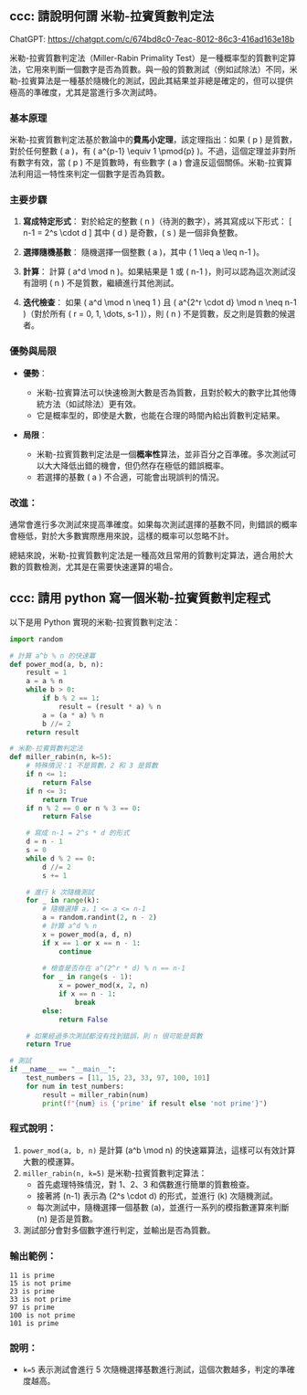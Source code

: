 
## ccc: 請說明何謂 米勒-拉賓質數判定法

ChatGPT: https://chatgpt.com/c/674bd8c0-7eac-8012-86c3-416ad163e18b

米勒-拉賓質數判定法（Miller-Rabin Primality Test）是一種概率型的質數判定算法，它用來判斷一個數字是否為質數。與一般的質數測試（例如試除法）不同，米勒-拉賓算法是一種基於隨機化的測試，因此其結果並非總是確定的，但可以提供極高的準確度，尤其是當進行多次測試時。

### 基本原理
米勒-拉賓質數判定法基於數論中的**費馬小定理**，該定理指出：如果 \( p \) 是質數，對於任何整數 \( a \)，有 \( a^{p-1} \equiv 1 \pmod{p} \)。不過，這個定理並非對所有數字有效，當 \( p \) 不是質數時，有些數字 \( a \) 會違反這個關係。米勒-拉賓算法利用這一特性來判定一個數字是否為質數。

### 主要步驟
1. **寫成特定形式**：
   對於給定的整數 \( n \)（待測的數字），將其寫成以下形式：
   \[
   n-1 = 2^s \cdot d
   \]
   其中 \( d \) 是奇數，\( s \) 是一個非負整數。

2. **選擇隨機基數**：
   隨機選擇一個整數 \( a \)，其中 \( 1 \leq a \leq n-1 \)。

3. **計算**：
   計算 \( a^d \mod n \)。如果結果是 1 或 \( n-1 \)，則可以認為這次測試沒有證明 \( n \) 不是質數，繼續進行其他測試。

4. **迭代檢查**：
   如果 \( a^d \mod n \neq 1 \) 且 \( a^{2^r \cdot d} \mod n \neq n-1 \)（對於所有 \( r = 0, 1, \dots, s-1 \)），則 \( n \) 不是質數，反之則是質數的候選者。

### 優勢與局限
- **優勢**：
  - 米勒-拉賓算法可以快速檢測大數是否為質數，且對於較大的數字比其他傳統方法（如試除法）更有效。
  - 它是概率型的，即使是大數，也能在合理的時間內給出質數判定結果。

- **局限**：
  - 米勒-拉賓質數判定法是一個**概率性**算法，並非百分之百準確。多次測試可以大大降低出錯的機會，但仍然存在極低的錯誤概率。
  - 若選擇的基數 \( a \) 不合適，可能會出現誤判的情況。

### 改進：
通常會進行多次測試來提高準確度。如果每次測試選擇的基數不同，則錯誤的概率會極低，對於大多數實際應用來說，這樣的概率可以忽略不計。

總結來說，米勒-拉賓質數判定法是一種高效且常用的質數判定算法，適合用於大數的質數檢測，尤其是在需要快速運算的場合。

## ccc: 請用 python 寫一個米勒-拉賓質數判定程式

以下是用 Python 實現的米勒-拉賓質數判定法：

```python
import random

# 計算 a^b % n 的快速冪
def power_mod(a, b, n):
    result = 1
    a = a % n
    while b > 0:
        if b % 2 == 1:
            result = (result * a) % n
        a = (a * a) % n
        b //= 2
    return result

# 米勒-拉賓質數判定法
def miller_rabin(n, k=5):
    # 特殊情況：1 不是質數，2 和 3 是質數
    if n <= 1:
        return False
    if n <= 3:
        return True
    if n % 2 == 0 or n % 3 == 0:
        return False

    # 寫成 n-1 = 2^s * d 的形式
    d = n - 1
    s = 0
    while d % 2 == 0:
        d //= 2
        s += 1

    # 進行 k 次隨機測試
    for _ in range(k):
        # 隨機選擇 a，1 <= a <= n-1
        a = random.randint(2, n - 2)
        # 計算 a^d % n
        x = power_mod(a, d, n)
        if x == 1 or x == n - 1:
            continue
        
        # 檢查是否存在 a^(2^r * d) % n == n-1
        for _ in range(s - 1):
            x = power_mod(x, 2, n)
            if x == n - 1:
                break
        else:
            return False

    # 如果經過多次測試都沒有找到錯誤，則 n 很可能是質數
    return True

# 測試
if __name__ == "__main__":
    test_numbers = [11, 15, 23, 33, 97, 100, 101]
    for num in test_numbers:
        result = miller_rabin(num)
        print(f"{num} is {'prime' if result else 'not prime'}")
```

### 程式說明：
1. `power_mod(a, b, n)` 是計算 \(a^b \mod n\) 的快速冪算法，這樣可以有效計算大數的模運算。
2. `miller_rabin(n, k=5)` 是米勒-拉賓質數判定算法：
   - 首先處理特殊情況，對 1、2、3 和偶數進行簡單的質數檢查。
   - 接著將 \(n-1\) 表示為 \(2^s \cdot d\) 的形式，並進行 \(k\) 次隨機測試。
   - 每次測試中，隨機選擇一個基數 \(a\)，並進行一系列的模指數運算來判斷 \(n\) 是否是質數。
3. 測試部分會對多個數字進行判定，並輸出是否為質數。

### 輸出範例：
```
11 is prime
15 is not prime
23 is prime
33 is not prime
97 is prime
100 is not prime
101 is prime
```

### 說明：
- `k=5` 表示測試會進行 5 次隨機選擇基數進行測試，這個次數越多，判定的準確度越高。


